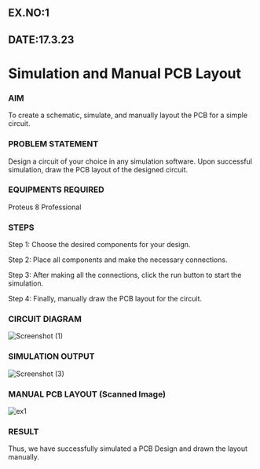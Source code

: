 ## EX.NO:1
## DATE:17.3.23

# Simulation and Manual PCB Layout

### AIM

To create a schematic, simulate, and manually layout the PCB for a simple circuit.

### PROBLEM STATEMENT

Design a circuit of your choice in any simulation software. Upon successful simulation, draw the PCB layout of the designed circuit.

### EQUIPMENTS REQUIRED

Proteus 8 Professional

### STEPS

Step 1:
Choose the desired components for your design.

Step 2:
Place all components and make the necessary connections.

Step 3:
After making all the connections, click the run button to start the simulation.

Step 4:
Finally, manually draw the PCB layout for the circuit.


### CIRCUIT DIAGRAM

![Screenshot (1)](https://user-images.githubusercontent.com/75237886/225827682-a2661826-34b0-4b94-a8fb-b92ea90d8123.png)


### SIMULATION OUTPUT


![Screenshot (3)](https://user-images.githubusercontent.com/75237886/225827777-3897d5d5-4df0-437d-80e3-ed103b43a7aa.png)

### MANUAL PCB LAYOUT (Scanned Image)

![ex1](https://user-images.githubusercontent.com/75237886/226192719-e3201948-5a33-4502-a5c9-b9f0c8fc9653.jpeg)


### RESULT

Thus, we have successfully simulated a PCB Design and drawn the layout manually.
